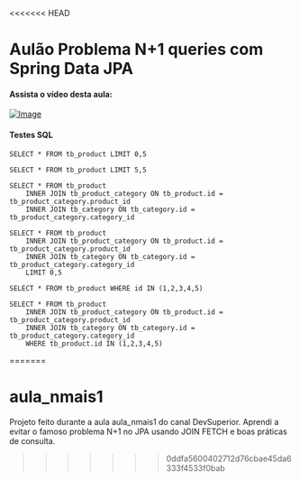 <<<<<<< HEAD
# Aulão Problema N+1 queries com Spring Data JPA

#### Assista o vídeo desta aula:

[![Image](https://img.youtube.com/vi/sqbqoR-lMf8/mqdefault.jpg "Vídeo no Youtube")](https://youtu.be/sqbqoR-lMf8)

#### Testes SQL

```
SELECT * FROM tb_product LIMIT 0,5

SELECT * FROM tb_product LIMIT 5,5

SELECT * FROM tb_product 
	INNER JOIN tb_product_category ON tb_product.id = tb_product_category.product_id
	INNER JOIN tb_category ON tb_category.id = tb_product_category.category_id

SELECT * FROM tb_product 
	INNER JOIN tb_product_category ON tb_product.id = tb_product_category.product_id
	INNER JOIN tb_category ON tb_category.id = tb_product_category.category_id
	LIMIT 0,5

SELECT * FROM tb_product WHERE id IN (1,2,3,4,5)

SELECT * FROM tb_product 
	INNER JOIN tb_product_category ON tb_product.id = tb_product_category.product_id
	INNER JOIN tb_category ON tb_category.id = tb_product_category.category_id
	WHERE tb_product.id IN (1,2,3,4,5)
```  
 
=======
# aula_nmais1
Projeto feito durante a aula aula_nmais1 do canal DevSuperior. Aprendi a evitar o famoso problema N+1 no JPA usando JOIN FETCH e boas práticas de consulta.
>>>>>>> 0ddfa5600402712d76cbae45da6333f4533f0bab
